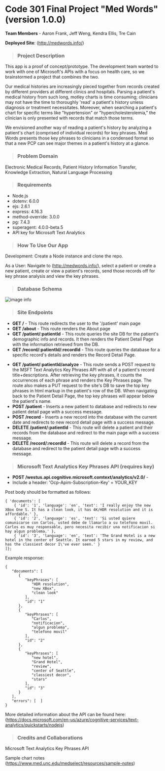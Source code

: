 # Code 301 Final Project "Med Words" (version 1.0.0)

**Team Members** - Aaron Frank, Jeff Weng, Kendra Ellis, Tre Cain

**Deployed Site**: (http://medwords.info/)

>### Project Description
This app is a proof of concept/prototype. The development team wanted to work with one of Microsoft's APIs with a focus on health care, so we brainstormed a project that combines the two. 
<!-- This looks really weird on GitHub; did you mean for it to look like that? -->

Our medical histories are increasingly pieced together from records created by different providers at different clinics and hospitals. Parsing a patient's medical history from such long, motley charts is time consuming; clinicians may not have the time to thoroughly 'read' a patient's history unless diagnosis or treatment necessitates. Moreover, when searching a patient's chart for specific terms like "hypertension" or "hypercholesterolemia," the clinician is only presented with records that match those terms.

We envisioned another way of reading a patient's history by analyzing a patient's chart (comprised of individual records) for key phrases. Med Words presents those key phrases to clinicians in a condensed format so that a new PCP can see major themes in a patient's history at a glance.

>### Problem Domain
Electronic Medical Records, Patient History Information Transfer, Knowledge Extraction, Natural Language Processing

>### Requirements
* Node.js
* dotenv: 6.0.0
* ejs: 2.6.1
* express: 4.16.3
* method-override: 3.0.0
* pg: 7.4.3
* superagent: 4.0.0-beta.5
* API key for Microsoft Text Analytics

>### How To Use Our App
<!-- This isn't enough information: at minimum, I appear to need to run npm i, and also create a .env file. -->
Development: Create a Node instance and clone the repo.

As a User: Navigate to (http://medwords.info/), select a patient or create a new patient, create or view a patient's records, send those records off for key phrase analysis and view the key phrases.

>### Database Schema
![image info](./img/schema2.png)

>### Site Endpoints
* **GET /** - This route redirects the user to the '/patient' main page
* **GET /about** - This route renders the About page
* **GET /patient/:patientId** - This route queries the site DB for the patient's demographic info and records. It then renders the Patient Detail Page with the information retrieved from the DB.
* **GET /record/:patientId/:recordId** -  This route queries the database for a specific record's details and renders the Record Detail Page.
<!-- It makes me nervous that a GET request then sends a POST request on the backend: GET requests should be idempotent!
      UPDATE: it looks like this is incorrect, and it actually needs a POST request, so your README is out of date. -->
* **GET /patient/:patientId/analyze** - This route sends a POST request to the MSFT Text Analytics Key Phrases API with all of a patient's record title+descriptions. After retrieving the key phrases, it counts the occurrences of each phrase and renders the Key Phrases page. The route also makes a PUT request to the site's DB to save the top key phrases in html markup in the patient's row of the DB. When navigating back to the Patient Detail Page, the top key phrases will appear below the patient's name.
* **POST /patient** - Inserts a new patient to database and redirects to new patient detail page with a success message.
* **POST /record** - Inserts a new record into the database with the current date and redirects to new record detail page with a success message.
* **DELETE /patient/:patientId** - This route will delete a patient and their records from the database and redirect to the main page with a success message.
* **DELETE /record/:recordId** - This route will delete a record from the database and redirect to the patient detail page with a success message.

<!-- It's weird to include documentation about a third party API, and this also isn't the correct url structure. -->
>### Microsoft Text Analytics Key Phrases API (requires key)
* **POST /westus.api.cognitive.microsoft.comtext/analytics/v2.0/** - 
* Include a header:  'Ocp-Apim-Subscription-Key' = YOUR_KEY

Post body should be formatted as follows: 
```
{ 'documents': [
    { 'id': '1', 'language': 'en', 'text': 'I really enjoy the new XBox One S. It has a clean look, it has 4K/HDR resolution and it is affordable.' },
    { 'id': '2', 'language': 'es', 'text': 'Si usted quiere comunicarse con Carlos, usted debe de llamarlo a su telefono movil. Carlos es muy responsable, pero necesita recibir una notificacion si hay algun problema.' },
    { 'id': '3', 'language': 'en', 'text': 'The Grand Hotel is a new hotel in the center of Seattle. It earned 5 stars in my review, and has the classiest decor I\'ve ever seen.' }
]};
```

Example response:
```
{
   "documents": [
      {
         "keyPhrases": [
            "HDR resolution",
            "new XBox",
            "clean look"
         ],
         "id": "1"
      },
      {
         "keyPhrases": [
            "Carlos",
            "notificacion",
            "algun problema",
            "telefono movil"
         ],
         "id": "2"
      },
      {
         "keyPhrases": [
            "new hotel",
            "Grand Hotel",
            "review",
            "center of Seattle",
            "classiest decor",
            "stars"
         ],
         "id": "3"
      }
   ],
   "errors": [  ]
}
```


More detailed information about the API can be found here: (https://docs.microsoft.com/en-us/azure/cognitive-services/text-analytics/quickstarts/nodejs)

>### Credits and Collaborations
Microsoft Text Analytics Key Phrases API

Sample chart notes (https://www.med.unc.edu/medselect/resources/sample-notes)
